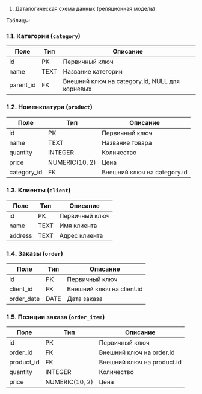 1. Даталогическая схема данных (реляционная модель)

Таблицы:

### 1.1. Категории (`category`)

| Поле      | Тип    | Описание                                 |
|-----------|--------|------------------------------------------|
| id        | PK     | Первичный ключ                           |
| name      | TEXT | Название категории                       |
| parent_id | FK     | Внешний ключ на category.id, NULL для корневых |

### 1.2. Номенклатура (`product`)

| Поле        | Тип    | Описание                                 |
|-------------|--------|------------------------------------------|
| id          | PK     | Первичный ключ                           |
| name        | TEXT | Название товара                            |
| quantity    | INTEGER    | Количество                           |
| price       | NUMERIC(10, 2)  | Цена                            |
| category_id | FK     | Внешний ключ на category.id              |

### 1.3. Клиенты (`client`)

| Поле    | Тип    | Описание         |
|---------|--------|------------------|
| id      | PK     | Первичный ключ   |
| name    | TEXT | Имя клиента      |
| address | TEXT | Адрес клиента    |

### 1.4. Заказы (`order`)

| Поле      | Тип    | Описание                        |
|-----------|--------|---------------------------------|
| id        | PK     | Первичный ключ                  |
| client_id | FK     | Внешний ключ на client.id       |
| order_date| DATE   | Дата заказа                     |

### 1.5. Позиции заказа (`order_item`)

| Поле       | Тип    | Описание                        |
|------------|--------|---------------------------------|
| id         | PK     | Первичный ключ                  |
| order_id   | FK     | Внешний ключ на order.id        |
| product_id | FK     | Внешний ключ на product.id      |
| quantity   | INTEGER    | Количество                      |
| price      | NUMERIC(10, 2)  | Цена                            |
